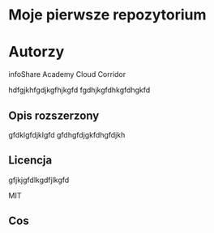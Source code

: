 # Moje pierwsze repozytorium

# Autorzy

infoShare Academy
Cloud Corridor

hdfgjkhfgdjkgfhjkgfd
fgdhjkgfdhkgfdhgkfd

## Opis rozszerzony

gfdklgfdjklgfd
gfdhgfdjgkfdhgfdjkh

## Licencja

gfjkjgfdlkgdfjlkgfd

MIT

## Cos
